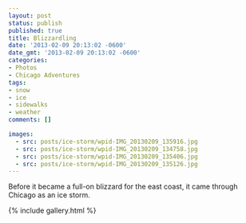 ```yaml
---
layout: post
status: publish
published: true
title: Blizzardling
date: '2013-02-09 20:13:02 -0600'
date_gmt: '2013-02-09 20:13:02 -0600'
categories:
- Photos
- Chicago Adventures
tags:
- snow
- ice
- sidewalks
- weather
comments: []

images:
  - src: posts/ice-storm/wpid-IMG_20130209_135916.jpg
  - src: posts/ice-storm/wpid-IMG_20130209_134758.jpg
  - src: posts/ice-storm/wpid-IMG_20130209_135406.jpg
  - src: posts/ice-storm/wpid-IMG_20130209_135126.jpg
---
```


Before it became a full-on blizzard for the east coast, it came through Chicago as an ice storm.

{% include gallery.html %}